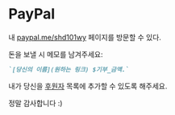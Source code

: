 # PayPal

내 [paypal.me/shd101wy](https://www.paypal.me/shd101wyy) 페이지를 방문할 수 있다.

돈을 보낼 시 메모를 남겨주세요:

```markdown
`[당신의 이름](원하는 링크) $기부_금액.`
```

내가 당신을 [후원자](backers.md) 목록에 추가할 수 있도록 해주세요.

정말 감사합니다 :)
